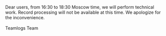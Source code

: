 Dear users, from 16:30 to 18:30 Moscow time, we will perform technical work. Record processing will not be available at this time. We apologize for the inconvenience.
<br><br>
Teamlogs Team